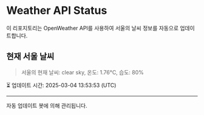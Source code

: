 
# Weather API Status

이 리포지토리는 OpenWeather API를 사용하여 서울의 날씨 정보를 자동으로 업데이트합니다.

## 현재 서울 날씨
> 서울의 현재 날씨: clear sky, 온도: 1.76°C, 습도: 80%

⏳ 업데이트 시간: 2025-03-04 13:53:53 (UTC)

---
자동 업데이트 봇에 의해 관리됩니다.
